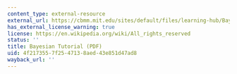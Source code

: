 ```yaml
---
content_type: external-resource
external_url: https://cbmm.mit.edu/sites/default/files/learning-hub/Bayesian_Tutorial.pdf
has_external_license_warning: true
license: https://en.wikipedia.org/wiki/All_rights_reserved
status: ''
title: Bayesian Tutorial (PDF)
uid: 4f217355-7f25-4713-8aed-43e851d47ad8
wayback_url: ''
---
```

